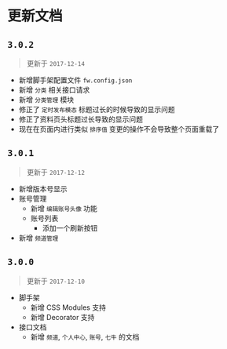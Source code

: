 # 更新文档

## `3.0.2`

> 更新于 `2017-12-14`

* 新增脚手架配置文件 `fw.config.json`
* 新增 `分类` 相关接口请求
* 新增 `分类管理` 模块
* 修正了 `定时发布模态` 标题过长的时候导致的显示问题
* 修正了资料页头标题过长导致的显示问题
* 现在在页面内进行类似 `排序值` 变更的操作不会导致整个页面重载了

## `3.0.1`

> 更新于 `2017-12-12`

* 新增版本号显示
* 账号管理  
  - 新增 `编辑账号头像` 功能
  - 账号列表
    + 添加一个刷新按钮
* 新增 `频道管理`

## `3.0.0`

> 更新于 `2017-12-10`

* 脚手架
  - 新增 CSS Modules 支持
  - 新增 Decorator 支持
* 接口文档
  - 新增 `频道`, `个人中心`, `账号`, `七牛` 的文档
